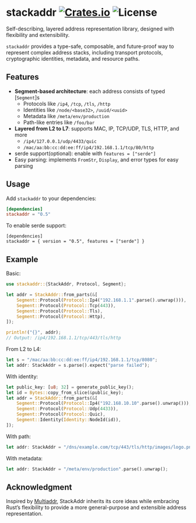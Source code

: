 [crates-badge]: https://img.shields.io/crates/v/stackaddr.svg
[crates-url]: https://crates.io/crates/stackaddr
[license-badge]: https://img.shields.io/crates/l/stackaddr.svg
[doc-url]: https://docs.rs/stackaddr/latest/stackaddr
[stackaddr-github-url]: https://github.com/fortnium/stackaddr

# stackaddr [![Crates.io][crates-badge]][crates-url] ![License][license-badge]
Self-describing, layered address representation library, designed with flexibility and extensibility.

`stackaddr` provides a type-safe, composable, and future-proof way to represent complex address stacks, including transport protocols, cryptographic identities, metadata, and resource paths.  

## Features
- **Segment-based architecture**: each address consists of typed [`Segment`]s
    - Protocols like `/ip4`, `/tcp`, `/tls`, `/http`
    - Identities like `/node/<base32>`, `/uuid/<uuid>`
    - Metadata like `/meta/env/production`
    - Path-like entries like `/foo/bar`
- **Layered from L2 to L7**: supports MAC, IP, TCP/UDP, TLS, HTTP, and more
    - `/ip4/127.0.0.1/udp/4433/quic`
    - `/mac/aa:bb:cc:dd:ee:ff/ip4/192.168.1.1/tcp/80/http`
- serde support(optional): enable with `features = ["serde"]`
- Easy parsing: implements `FromStr`, `Display`, and error types for easy parsing

## Usage
Add `stackaddr` to your dependencies:  
```toml:Cargo.toml
[dependencies]
stackaddr = "0.5"
```

To enable serde support:
```
[dependencies]
stackaddr = { version = "0.5", features = ["serde"] }
```

## Example
Basic:
```rust
use stackaddr::{StackAddr, Protocol, Segment};

let addr = StackAddr::from_parts(&[
    Segment::Protocol(Protocol::Ip4("192.168.1.1".parse().unwrap())),
    Segment::Protocol(Protocol::Tcp(443)),
    Segment::Protocol(Protocol::Tls),
    Segment::Protocol(Protocol::Http),
]);

println!("{}", addr); 
// Output: /ip4/192.168.1.1/tcp/443/tls/http
```

From L2 to L4:
```rust
let s = "/mac/aa:bb:cc:dd:ee:ff/ip4/192.168.1.1/tcp/8080";
let addr: StackAddr = s.parse().expect("parse failed");
```

With identity:
```rust
let public_key: [u8; 32] = generate_public_key();
let id = Bytes::copy_from_slice(&public_key);
let addr = StackAddr::from_parts(&[
    Segment::Protocol(Protocol::Ip4("192.168.10.10".parse().unwrap())),
    Segment::Protocol(Protocol::Udp(4433)),
    Segment::Protocol(Protocol::Quic),
    Segment::Identity(Identity::NodeId(id)),
]);
```

With path:
```rust
let addr: StackAddr = "/dns/example.com/tcp/443/tls/http/images/logo.png".parse().unwrap();
```

With metadata:
```rust
let addr: StackAddr = "/meta/env/production".parse().unwrap();
```

## Acknowledgment
Inspired by [Multiaddr](https://github.com/multiformats/multiaddr),
StackAddr inherits its core ideas while embracing Rust’s flexibility to provide a more general-purpose and extensible address representation.
